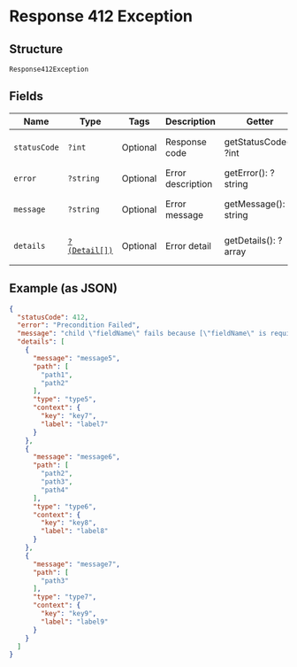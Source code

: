 
# Response 412 Exception

## Structure

`Response412Exception`

## Fields

| Name | Type | Tags | Description | Getter | Setter |
|  --- | --- | --- | --- | --- | --- |
| `statusCode` | `?int` | Optional | Response code | getStatusCode(): ?int | setStatusCode(?int statusCode): void |
| `error` | `?string` | Optional | Error description | getError(): ?string | setError(?string error): void |
| `message` | `?string` | Optional | Error message | getMessage(): ?string | setMessage(?string message): void |
| `details` | [`?(Detail[])`](../../doc/models/detail.md) | Optional | Error detail | getDetails(): ?array | setDetails(?array details): void |

## Example (as JSON)

```json
{
  "statusCode": 412,
  "error": "Precondition Failed",
  "message": "child \"fieldName\" fails because [\"fieldName\" is required]",
  "details": [
    {
      "message": "message5",
      "path": [
        "path1",
        "path2"
      ],
      "type": "type5",
      "context": {
        "key": "key7",
        "label": "label7"
      }
    },
    {
      "message": "message6",
      "path": [
        "path2",
        "path3",
        "path4"
      ],
      "type": "type6",
      "context": {
        "key": "key8",
        "label": "label8"
      }
    },
    {
      "message": "message7",
      "path": [
        "path3"
      ],
      "type": "type7",
      "context": {
        "key": "key9",
        "label": "label9"
      }
    }
  ]
}
```

